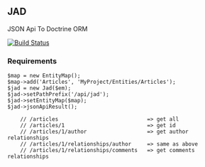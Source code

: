JAD
---
JSON Api To Doctrine ORM

[![Build Status](https://travis-ci.org/oligus/jad.svg?branch=master)](https://travis-ci.org/oligus/jad)

### Requirements

```
$map = new EntityMap();
$map->add('Articles', 'MyProject/Entities/Articles');
$jad = new Jad($em);
$jad->setPathPrefix('/api/jad');
$jad->setEntityMap($map);
$jad->jsonApiResult();
```

        // /articles                            => get all
        // /articles/1                          => get id
        // /articles/1/author                   => get author relationships
        // /articles/1/relationships/author     => same as above
        // /articles/1/relationships/comments   => get comments relationships

